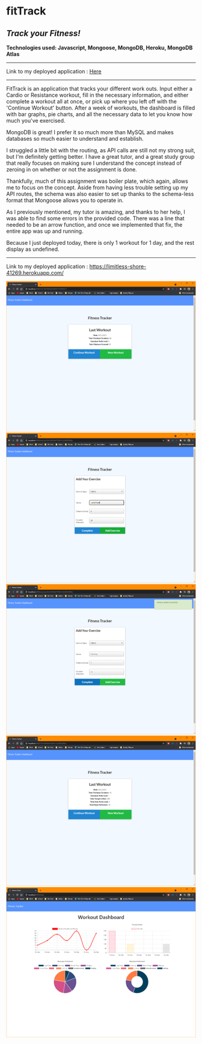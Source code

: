 # fitTrack
## *Track your Fitness!*
**Technologies used: Javascript, Mongoose, MongoDB, Heroku, MongoDB Atlas**

------------

Link to my deployed application : <a href="https://limitless-shore-41269.herokuapp.com/">Here</a>

------------

FitTrack is an application that tracks your different work outs. Input either a Cardio or Resistance workout, fill in the necessary information, and either complete a workout all at once, or pick up where you left off with the 'Continue Workout' button. After a week of workouts, the dashboard is filled with bar graphs, pie charts, and all the necessary data to let you know how much you've exercised. 

MongoDB is great! I prefer it so much more than MySQL and makes databases so much easier to understand and establish. 

I struggled a little bit with the routing, as API calls are still not my strong suit, but I'm definitely getting better. I have a great tutor, and a great study group that really focuses on making sure I understand the concept instead of zeroing in on whether or not the assignment is done. 

Thankfully, much of this assignment was boiler plate, which again, allows me to focus on the concept. Aside from having less trouble setting up my API routes, the schema was also easier to set up thanks to the schema-less format that Mongoose allows you to operate in. 

As I previously mentioned, my tutor is amazing, and thanks to her help, I was able to find some errors in the provided code. There was a line that needed to be an arrow function, and once we implemented that fix, the entire app was up and running. 

Because I just deployed today, there is only 1 workout for 1 day, and the rest display as undefined. 

------------

Link to my deployed application : https://limitless-shore-41269.herokuapp.com/

<img src="public/assets/fitTrack-1.png" alt="initial load out page"/>
<img src="public/assets/fitTrack-2.png" alt="adding a new workout"/>
<img src="public/assets/fitTrack-3.png" alt="qorkout added successfully"/>
<img src="public/assets/fitTrack-4.png" alt="resistance workout info"/>
<img src="public/assets/fitTrack-5.png" alt="stats dashboard with today's data"/>
